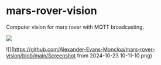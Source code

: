 # mars-rover-vision
Computer vision for mars rover with MQTT broadcasting.

![](https://github.com/Alexander-Evans-Moncloa/mars-rover-vision/blob/main/gif.gif)

![](https://github.com/Alexander-Evans-Moncloa/mars-rover-vision/blob/main/Screenshot from 2024-10-23 10-11-10.png)

